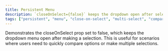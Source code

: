 ```yaml
---
title: Persistent Menu
description: `closeOnSelect={false}` keeps the dropdown open after selection for easy comparison.
tags: ["persistent", "menu", "close-on-select", "multi-select", "comparison"]
---
```


Demonstrates the closeOnSelect prop set to false, which keeps the dropdown menu open after making a selection. This is useful for scenarios where users need to quickly compare options or make multiple selections.
